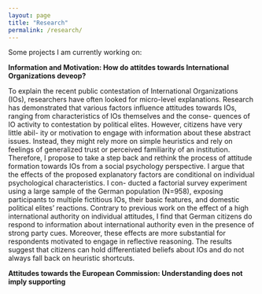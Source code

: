 ```yaml
---
layout: page
title: "Research"
permalink: /research/
---
```



Some projects I am currently working on:

**Information and Motivation: How do attitdes towards International Organizations deveop?**

To explain the recent public contestation of International Organizations (IOs), researchers have often looked for micro-level explanations. Research has demonstrated that various factors influence attitudes towards IOs, ranging from characteristics of IOs themselves and the conse- quences of IO activity to contestation by political elites. However, citizens have very little abil- ity or motivation to engage with information about these abstract issues. Instead, they might rely more on simple heuristics and rely on feelings of generalized trust or perceived familiarity of an institution. Therefore, I propose to take a step back and rethink the process of attitude formation towards IOs from a social psychology perspective. I argue that the effects of the proposed explanatory factors are conditional on individual psychological characteristics. I con- ducted a factorial survey experiment using a large sample of the German population (N=958), exposing participants to multiple fictitious IOs, their basic features, and domestic political elites’ reactions. Contrary to previous work on the effect of a high international authority on individual attitudes, I find that German citizens do respond to information about international authority even in the presence of strong party cues. Moreover, these effects are more substantial for respondents motivated to engage in reflective reasoning. The results suggest that citizens can hold differentiated beliefs about IOs and do not always fall back on heuristic shortcuts.

**Attitudes towards the European Commission: Understanding does not imply supporting**

